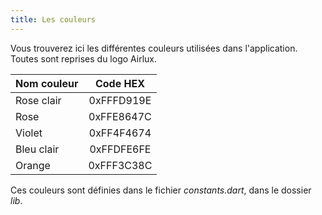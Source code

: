 ```yaml
---
title: Les couleurs
---
```


Vous trouverez ici les différentes couleurs utilisées dans l'application.  
Toutes sont reprises du logo Airlux.  

| Nom couleur  | Code HEX       |
| -------------|:-------------: |
| Rose clair   | 0xFFFD919E     |
| Rose         | 0xFFE8647C     |
| Violet   | 0xFF4F4674     |
| Bleu clair | 0xFFDFE6FE |
| Orange | 0xFFF3C38C |

Ces couleurs sont définies dans le fichier _constants.dart_, dans le dossier _lib_.  